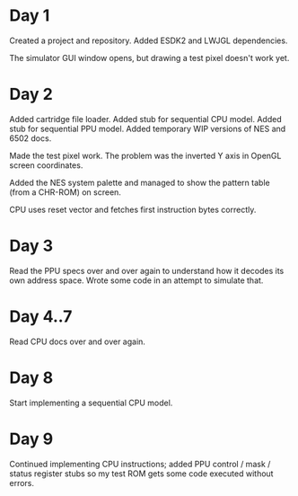 
# Day 1

Created a project and repository. Added ESDK2 and LWJGL dependencies. 

The simulator GUI window opens, but drawing a test pixel doesn't work yet.

# Day 2

Added cartridge file loader.
Added stub for sequential CPU model.
Added stub for sequential PPU model.
Added temporary WIP versions of NES and 6502 docs.

Made the test pixel work. The problem was the inverted Y axis in OpenGL screen coordinates.

Added the NES system palette and managed to show the pattern table (from a CHR-ROM) on screen.

CPU uses reset vector and fetches first instruction bytes correctly.

# Day 3

Read the PPU specs over and over again to understand how it decodes its own address space. Wrote some
code in an attempt to simulate that.

# Day 4..7

Read CPU docs over and over again.

# Day 8

Start implementing a sequential CPU model.

# Day 9

Continued implementing CPU instructions; added PPU control / mask / status register stubs so my test ROM
gets some code executed without errors.

 